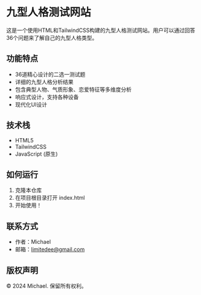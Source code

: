 # 九型人格测试网站

这是一个使用HTML和TailwindCSS构建的九型人格测试网站。用户可以通过回答36个问题来了解自己的九型人格类型。

## 功能特点

- 36道精心设计的二选一测试题
- 详细的九型人格分析结果
- 包含典型人物、气质形象、恋爱特征等多维度分析
- 响应式设计，支持各种设备
- 现代化UI设计

## 技术栈

- HTML5
- TailwindCSS
- JavaScript (原生)

## 如何运行

1. 克隆本仓库
2. 在项目根目录打开 index.html
3. 开始使用！

## 联系方式

- 作者：Michael
- 邮箱：limitedee@gmail.com

## 版权声明

© 2024 Michael. 保留所有权利。 